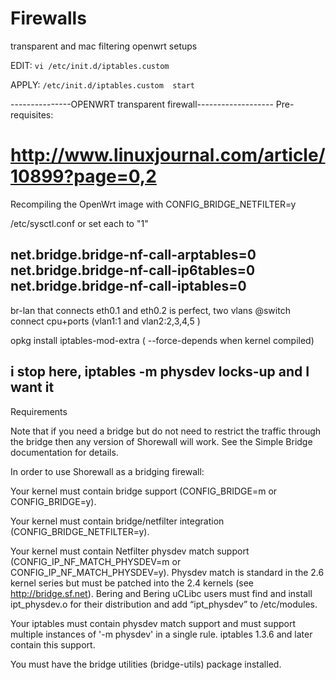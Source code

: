 Firewalls
=========

transparent and mac filtering  openwrt  setups



EDIT: `vi /etc/init.d/iptables.custom`

APPLY: `/etc/init.d/iptables.custom  start`






---------------OPENWRT transparent firewall-------------------
Pre-requisites:
# http://www.linuxjournal.com/article/10899?page=0,2

Recompiling the OpenWrt image with CONFIG_BRIDGE_NETFILTER=y 

/etc/sysctl.conf or set each to  "1"

net.bridge.bridge-nf-call-arptables=0
net.bridge.bridge-nf-call-ip6tables=0
net.bridge.bridge-nf-call-iptables=0
--
br-lan that connects  eth0.1 and eth0.2    is perfect,
two vlans @switch connect cpu+ports (vlan1:1  and  vlan2:2,3,4,5  )


opkg install
iptables-mod-extra  ( --force-depends when kernel compiled)

i stop here, iptables   -m physdev    locks-up  and I want it
---------------------------------------------------
Requirements

Note that if you need a bridge but do not need to restrict the traffic through the bridge then any version of Shorewall will work. See the Simple Bridge documentation for details.

In order to use Shorewall as a bridging firewall:

Your kernel must contain bridge support (CONFIG_BRIDGE=m or CONFIG_BRIDGE=y).

Your kernel must contain bridge/netfilter integration (CONFIG_BRIDGE_NETFILTER=y).

Your kernel must contain Netfilter physdev match support (CONFIG_IP_NF_MATCH_PHYSDEV=m or CONFIG_IP_NF_MATCH_PHYSDEV=y). Physdev match is standard in the 2.6 kernel series but must be patched into the 2.4 kernels (see http://bridge.sf.net). Bering and Bering uCLibc users must find and install ipt_physdev.o for their distribution and add “ipt_physdev” to /etc/modules.

Your iptables must contain physdev match support and must support multiple instances of '-m physdev' in a single rule. iptables 1.3.6 and later contain this support.

You must have the bridge utilities (bridge-utils) package installed.